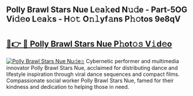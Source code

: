 ## Polly Brawl Stars Nue L𝚎a𝚔ed N𝚞𝚍e - Part-5OG Vi𝚍𝚎o L𝚎a𝚔s - H𝚘𝚝 O𝚗𝚕yf𝚊ns P𝚑𝚘tos 9e8qV

# <h2><a href="http://kf4e1ng.oniu.top/?m=Polly+Brawl+Stars+Nue">🔗👉 🔴 Polly Brawl Stars Nue P𝚑ot𝚘𝚜 V𝚒d𝚎o</a></h2>

[![Polly Brawl Stars Nue Nu𝚍e𝚜](https://i.imgur.com/0qMVB7G.gif)](http://kf4e1ng.oniu.top/?m=Polly+Brawl+Stars+Nue)
Cybernetic performer and multimedia innovator Polly Brawl Stars Nue, acclaimed for distributing dance and lifestyle inspiration through viral dance sequences and compact films. Compassionate social worker Polly Brawl Stars Nue, famed for their kindness and dedication to helping those in need.  

